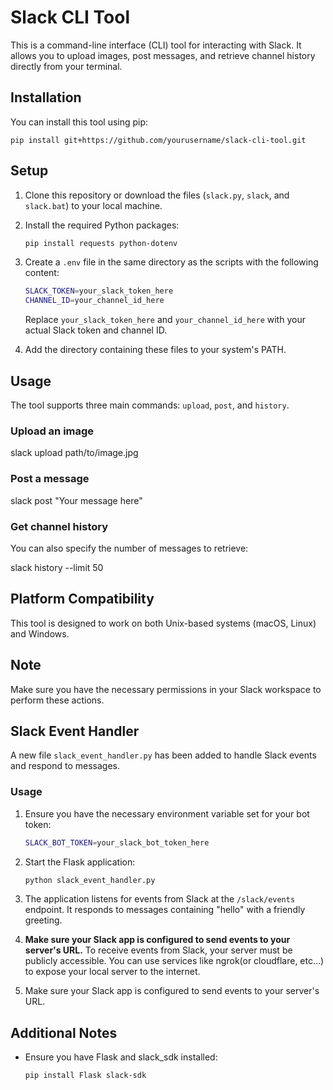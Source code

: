 # Slack CLI Tool

This is a command-line interface (CLI) tool for interacting with Slack. It allows you to upload images, post messages, and retrieve channel history directly from your terminal.

## Installation

You can install this tool using pip:

```
pip install git+https://github.com/yourusername/slack-cli-tool.git
```

## Setup

1. Clone this repository or download the files (`slack.py`, `slack`, and `slack.bat`) to your local machine.

2. Install the required Python packages:
   ```bash
   pip install requests python-dotenv
   ```

3. Create a `.env` file in the same directory as the scripts with the following content:
   ```bash
   SLACK_TOKEN=your_slack_token_here
   CHANNEL_ID=your_channel_id_here
   ```
   Replace `your_slack_token_here` and `your_channel_id_here` with your actual Slack token and channel ID.

4. Add the directory containing these files to your system's PATH.

## Usage

The tool supports three main commands: `upload`, `post`, and `history`.

### Upload an image
slack upload path/to/image.jpg
### Post a message
slack post "Your message here"
### Get channel history

You can also specify the number of messages to retrieve:

slack history --limit 50

## Platform Compatibility

This tool is designed to work on both Unix-based systems (macOS, Linux) and Windows.

## Note

Make sure you have the necessary permissions in your Slack workspace to perform these actions.

## Slack Event Handler

A new file `slack_event_handler.py` has been added to handle Slack events and respond to messages.

### Usage

1. Ensure you have the necessary environment variable set for your bot token:
   ```bash
   SLACK_BOT_TOKEN=your_slack_bot_token_here
   ```

2. Start the Flask application:
   ```bash
   python slack_event_handler.py
   ```

3. The application listens for events from Slack at the `/slack/events` endpoint. It responds to messages containing "hello" with a friendly greeting.

4. **Make sure your Slack app is configured to send events to your server's URL.** To receive events from Slack, your server must be publicly accessible. You can use services like ngrok(or cloudflare, etc...) to expose your local server to the internet.

5. Make sure your Slack app is configured to send events to your server's URL.

## Additional Notes

- Ensure you have Flask and slack_sdk installed:
   ```bash
   pip install Flask slack-sdk
   ```